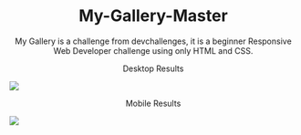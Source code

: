 <h1 align="center">My-Gallery-Master</h1>
<p align="center">My Gallery is a challenge from devchallenges, it is a beginner Responsive Web Developer challenge using only HTML and CSS.</p>
<p align="center">Desktop Results</p>
<img src="Gallery Results desktop.png">
<p align="center">Mobile Results</p>
<img src="Gallery Results mobile.png">
